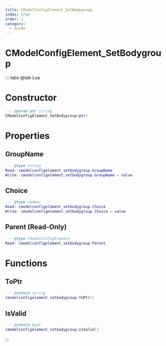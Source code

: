 ```yaml
---
title: CModelConfigElement_SetBodygroup
index: true
order: 2
category:
  - Guide
---
```


# CModelConfigElement_SetBodygroup

::: tabs
@tab Lua
# Constructor
```lua
--- @param ptr string
CModelConfigElement_SetBodygroup(ptr)
```
# Properties
## GroupName 
```lua
--- @type string
Read: cmodelconfigelement_setbodygroup.GroupName
Write: cmodelconfigelement_setbodygroup.GroupName = value
```
## Choice 
```lua
--- @type number
Read: cmodelconfigelement_setbodygroup.Choice
Write: cmodelconfigelement_setbodygroup.Choice = value
```
## Parent (Read-Only)
```lua
--- @type CModelConfigElement
Read: cmodelconfigelement_setbodygroup.Parent
```
# Functions
## ToPtr
```lua
--- @return string
cmodelconfigelement_setbodygroup:ToPtr()
```
## IsValid
```lua
--- @return bool
cmodelconfigelement_setbodygroup:IsValid()
```

:::